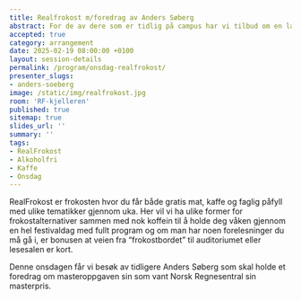 ```yaml
---
title: Realfrokost m/foredrag av Anders Søberg
abstract: For de av dere som er tidlig på campus har vi tilbud om en lavterskel frokost <br>Denne gangen med foredrag av vinner av Norsk Regnesentral sin masterpris - Anders Søberg
accepted: true
category: arrangement
date: 2025-02-19 08:00:00 +0100
layout: session-details
permalink: /program/onsdag-realfrokost/
presenter_slugs:
- anders-soeberg
image: /static/img/realfrokost.jpg
room: 'RF-kjelleren'
published: true
sitemap: true
slides_url: ''
summary: ''
tags:
- RealFrokost
- Alkoholfri
- Kaffe
- Onsdag
---
```


RealFrokost er frokosten hvor du får både gratis mat, kaffe og faglig påfyll med ulike tematikker gjennom uka. Her vil vi ha ulike former for frokostalternativer sammen med nok koffein til å holde deg våken gjennom en hel festivaldag med fullt program og om man har noen forelesninger du må gå i, er bonusen at veien fra “frokostbordet” til auditoriumet eller lesesalen er kort.

Denne onsdagen får vi besøk av tidligere Anders Søberg som skal holde et foredrag om masteroppgaven sin som vant Norsk Regnesentral sin masterpris.
